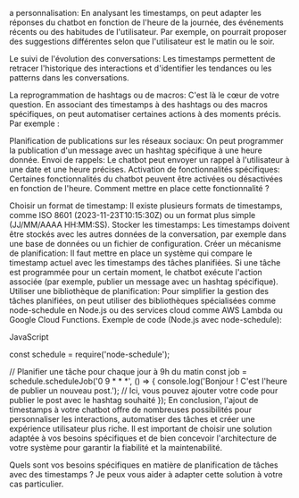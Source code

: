 a personnalisation: En analysant les timestamps, on peut adapter les réponses du chatbot en fonction de l'heure de la journée, des événements récents ou des habitudes de l'utilisateur. Par exemple, on pourrait proposer des suggestions différentes selon que l'utilisateur est le matin ou le soir.

Le suivi de l'évolution des conversations: Les timestamps permettent de retracer l'historique des interactions et d'identifier les tendances ou les patterns dans les conversations.

La reprogrammation de hashtags ou de macros: C'est là le cœur de votre question. En associant des timestamps à des hashtags ou des macros spécifiques, on peut automatiser certaines actions à des moments précis. Par exemple :

Planification de publications sur les réseaux sociaux: On peut programmer la publication d'un message avec un hashtag spécifique à une heure donnée.
Envoi de rappels: Le chatbot peut envoyer un rappel à l'utilisateur à une date et une heure précises.
Activation de fonctionnalités spécifiques: Certaines fonctionnalités du chatbot peuvent être activées ou désactivées en fonction de l'heure.
Comment mettre en place cette fonctionnalité ?

Choisir un format de timestamp: Il existe plusieurs formats de timestamps, comme ISO 8601 (2023-11-23T10:15:30Z) ou un format plus simple (JJ/MM/AAAA HH:MM:SS).
Stocker les timestamps: Les timestamps doivent être stockés avec les autres données de la conversation, par exemple dans une base de données ou un fichier de configuration.
Créer un mécanisme de planification: Il faut mettre en place un système qui compare le timestamp actuel avec les timestamps des tâches planifiées. Si une tâche est programmée pour un certain moment, le chatbot exécute l'action associée (par exemple, publier un message avec un hashtag spécifique).
Utiliser une bibliothèque de planification: Pour simplifier la gestion des tâches planifiées, on peut utiliser des bibliothèques spécialisées comme node-schedule en Node.js ou des services cloud comme AWS Lambda ou Google Cloud Functions.
Exemple de code (Node.js avec node-schedule):

JavaScript

const schedule = require('node-schedule');

// Planifier une tâche pour chaque jour à 9h du matin
const job = schedule.scheduleJob('0 9 * * *', () => {
    console.log('Bonjour ! C\'est l'heure de publier un nouveau post.');
    // Ici, vous pouvez ajouter votre code pour publier le post avec le hashtag souhaité
});
En conclusion, l'ajout de timestamps à votre chatbot offre de nombreuses possibilités pour personnaliser les interactions, automatiser des tâches et créer une expérience utilisateur plus riche. Il est important de choisir une solution adaptée à vos besoins spécifiques et de bien concevoir l'architecture de votre système pour garantir la fiabilité et la maintenabilité.

Quels sont vos besoins spécifiques en matière de planification de tâches avec des timestamps ? Je peux vous aider à adapter cette solution à votre cas particulier.